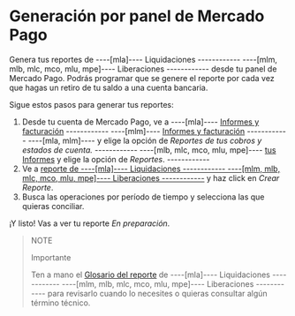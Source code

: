 # Generación por panel de Mercado Pago

Genera tus reportes de ----[mla]---- Liquidaciones ------------ ----[mlm, mlb, mlc, mco, mlu, mpe]---- Liberaciones ------------ desde tu panel de Mercado Pago. Podrás programar que se genere el reporte por cada vez que hagas un retiro de tu saldo a una cuenta bancaria.

Sigue estos pasos para generar tus reportes:

1. Desde tu cuenta de Mercado Pago, ve a ----[mla]---- [Informes y facturación](https://www.mercadopago.com.ar/balance/reports) ------------ ----[mlm]---- [Informes y facturación](https://www.mercadopago.com.ar/balance/reports) ------------ ----[mla, mlm]----  y elige la opción de *Reportes de tus cobros y estados de cuenta.* ------------ ----[mlb, mlc, mco, mlu, mpe]---- [tus Informes](https://www.mercadopago.com.ar/balance/reports) y elige la opción de *Reportes*. ------------ 
2. Ve a [reporte de ----[mla]---- Liquidaciones ------------ ----[mlm, mlb, mlc, mco, mlu, mpe]---- Liberaciones ------------](https://www.mercadopago.com.ar/balance/reports/release) y haz click en *Crear Reporte*.
3. Busca las operaciones por período de tiempo y selecciona las que quieras conciliar.

¡Y listo! Vas a ver tu reporte *En preparación*.

> NOTE
>
> Importante
>
> Ten a mano el [Glosario del reporte](https://www.mercadopago[FAKER][URL][DOMAIN]/developers/es/guides/additional-content/reports/released-money/glossary) de ----[mla]---- Liquidaciones ------------ ----[mlm, mlb, mlc, mco, mlu, mpe]---- Liberaciones ------------ para revisarlo cuando lo necesites o quieras consultar algún término técnico.